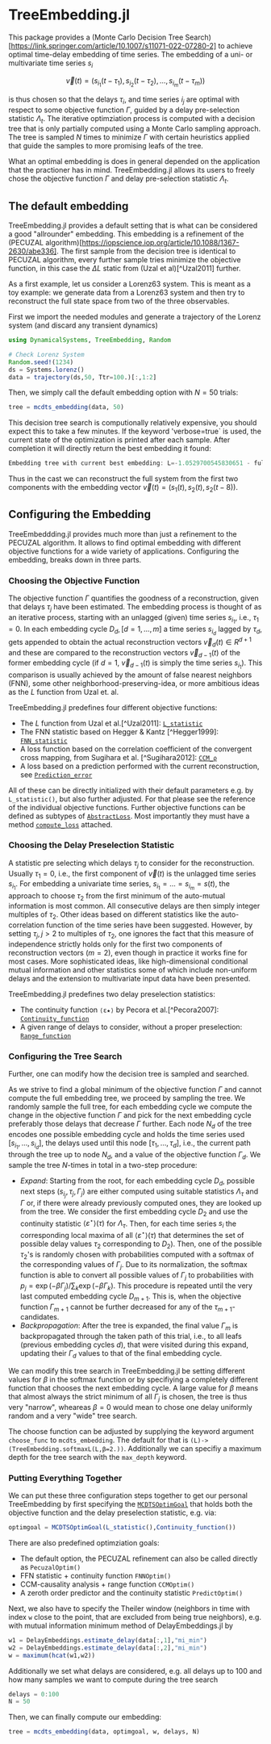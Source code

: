 # TreeEmbedding.jl 

This package provides a (Monte Carlo Decision Tree Search)[https://link.springer.com/article/10.1007/s11071-022-07280-2] to achieve optimal time-delay embedding of time series. The embedding of a uni- or multivariate time series $s_i$ 

$$\vec{v}(t) = \bigl( s_{i_1}(t-\tau_1), s_{i_2}(t-\tau_2),\ldots,s_{i_m}(t-\tau_m) \bigl)$$

is thus chosen so that the delays $\tau_i$, and time series $i_j$ are optimal with respect to some objective function $\Gamma$, guided by a delay pre-selection statistic $\Lambda_t$. The iterative optimziation process is computed with a decision tree that is only partially computed using a Monte Carlo sampling approach. The tree is sampled $N$ times to minimize $\Gamma$ with certain heuristics applied that guide the samples to more promising leafs of the tree. 

What an optimal embedding is does in general depended on the application that the practioner has in mind. TreeEmbedding.jl allows its users to freely chose the objective function $\Gamma$ and delay pre-selection statistic $\Lambda_t$. 
## The default embedding 

TreeEmbedding.jl provides a default setting that is what can be considered a good "allrounder" embedding. This embedding is a refinement of the (PECUZAL algorithm)[https://iopscience.iop.org/article/10.1088/1367-2630/abe336]. The first sample from the decision tree is identical to PECUZAL algorithm, every further sample tries minimize the objective function, in this case the $\Delta L$ static from (Uzal et al)[^Uzal2011] further. 

As a first example, let us consider a Lorenz63 system. This is meant as a toy example: we generate
data from a Lorenz63 system and then try to reconstruct the full state space from two of the three observables.

First we import the needed modules and generate a trajectory of the Lorenz system (and discard any transient dynamics)

```julia
using DynamicalSystems, TreeEmbedding, Random

# Check Lorenz System
Random.seed!(1234)
ds = Systems.lorenz()
data = trajectory(ds,50, Ttr=100.)[:,1:2]
```

Then, we simply call the default embedding option with $N=50$ trials:

```julia
tree = mcdts_embedding(data, 50)
```

This decision tree search is computionally relatively expensive, you should expect this to take a few minutes. If the keyword 'verbose=true` is used, the current state of the optimization is printed after each sample. After completion it will directly return the best embedding it found: 

```julia
Embedding tree with current best embedding: L=-1.0529700545830651 - full embd. τ=[0, 8, 0] ,i_ts=[1, 2, 2]
```

Thus in the cast we can reconstruct the full system from the first two components with the embedding vector $\vec{v}(t) = \bigl( s_{1}(t), s_{2}(t), s_{2}(t-8) \bigl)$. 

## Configuring the Embedding 

TreeEmbeddding.jl provides much more than just a refinement to the PECUZAL algorithm. It allows to find optimal embedding with different objective functions for a wide variety of applications. Configuring the embedding, breaks down in three parts. 

### Choosing the Objective Function 

The objective function $\Gamma$ quantifies the goodness of a reconstruction, given that
delays $\tau_j$ have been estimated. The embedding process is thought of as an iterative process, starting with an unlagged (given) time series $s_{i_1}$, i.e., $\tau_1 = 0$. In each embedding
cycle $D_d, [d=1,\ldots,m]$ a time series $s_{i_d}$ lagged by $\tau_d$, gets appended to obtain the actual reconstruction vectors $\vec{v}_d(t) \in R^{d+1}$
and these are compared to the reconstruction vectors $\vec{v}_{d-1}(t)$ of the former embedding cycle (if $d=1$, $\vec{v}_{d-1}(t)$ is simply the time series $s_{i_1}$).
This comparison is usually achieved by the amount of false nearest neighbors (FNN), some other
neighborhood-preserving-idea, or more ambitious ideas as the $L$ function from Uzal et. al.

TreeEmbedding.jl predefines four different objective functions: 

* The $L$ function from Uzal et al.[^Uzal2011]: [`L_statistic`](@ref)
* The FNN statistic based on Hegger & Kantz [^Hegger1999]: [`FNN_statistic`](@ref)
* A loss function based on the correlation coefficient of the
convergent cross mapping, from Sugihara et al. [^Sugihara2012]: [`CCM_ρ`](@ref)
* A loss based on a prediction performed with the current reconstruction, see [`Prediction_error`](@ref)

All of these can be directly initialized with their default parameters e.g. by `L_statistic()`, but also further adjusted. For that please see the reference of the individual objective functions. Further objective functions can be defined as subtypes of [`AbstractLoss`](@ref). Most importantly they must have a method [`compute_loss`](@ref) attached. 
### Choosing the Delay Preselection Statistic 

A statistic pre selecting which delays $\tau_j$ to consider for the reconstruction. Usually $\tau_1 = 0$, i.e., the first component of
$\vec{v}(t)$ is the unlagged time series $s_{i_1}$. For embedding a univariate time series,
$s_{i_1}=\ldots=s_{i_m}=s(t)$, the approach to choose $\tau_2$ from the
first minimum of the auto-mutual information is most common. All consecutive delays are then simply integer multiples of $\tau_2$. Other ideas based on different statistics like the auto-correlation
function of the time series have been suggested. However, by setting $\tau_j, j>2$ to multiples of $\tau_2$, one ignores the fact that this measure of independence strictly holds only for the first
two components of reconstruction vectors ($m=2$), even though in practice it works fine for most cases. More
sophisticated ideas, like high-dimensional conditional mutual information and other statistics
some of which include non-uniform delays and the extension to multivariate input data have been presented.

TreeEmbedding.jl predefines two delay preselection statistics:

* The continuity function `⟨ε★⟩` by Pecora et al.[^Pecora2007]: [`Continuity_function`](@ref)
* A given range of delays to consider, without a proper preselection: [`Range_function`](@ref)

### Configuring the Tree Search 

Further, one can modify how the decision tree is sampled and searched. 

As we strive to find a global minimum of the objective function $\Gamma$ and cannot compute the full embedding tree, we proceed by sampling the tree. We randomly sample the full tree, for each embedding cycle we compute the change in the objective function $\Gamma$ and pick for the next embedding cycle preferably those delays that decrease $\Gamma$ further. Each node $N_d$ of the tree encodes one possible embedding cycle and holds the time series used
$[s_{i_1}, \ldots, s_{i_d}]$, the delays used until this node $[\tau_1, \ldots, \tau_{d}]$, i.e., the current path through the tree up to node $N_d$, and a value
of the objective function $\Gamma_d$. We sample the tree $N$-times in total in a two-step procedure:

* _Expand_: Starting from the root, for each embedding cycle $D_d$, possible next steps $(s_{i_j},\tau_j,\Gamma_j)$ are either computed using suitable statistics $\Lambda_{\tau}$ and $\Gamma$ or, if there were already previously computed ones, they are looked up from the tree. We consider the first embedding cycle $D_2$ and use the continuity statistic $\langle \varepsilon^\star \rangle(\tau)$ for $\Lambda_{\tau}$. Then, for each time series $s_{i}$ the corresponding local maxima of all $\langle \varepsilon^\star \rangle(\tau)$ that determines the set of possible delay values $\tau_2$ corresponding to $D_2$). Then, one of the possible $\tau_2$'s is randomly chosen with probabilities computed with a softmax of the corresponding values of $\Gamma_j$. Due to its normalization, the softmax function is able to convert all possible values of $\Gamma_j$ to probabilities with $p_j=\exp(-\beta \Gamma_j)/\sum_k\exp(-\beta \Gamma_k)$. This procedure is repeated until the very last computed embedding cycle $D_{m+1}$. This is, when the objective function $\Gamma_{m+1}$ cannot be further decreased for any of the $\tau_{m+1}$-candidates. 
* _Backpropagation_: After the tree is expanded, the final value $\Gamma_m$ is backpropagated through the taken path of this trial, i.e., to all leafs (previous embedding cycles $d$), that were visited during this expand, updating their $\Gamma_d$ values to that of the final embedding cycle.

We can modify this tree search in TreeEmbedding.jl be setting different values for $\beta$ in the softmax function or by specifiying a completely different function that chooses the next embedding cycle. A large value for $\beta$ means that almost always the strict minimum of all $\Gamma_j$ is chosen, the tree is thus very "narrow", wheareas $\beta=0$ would mean to chose one delay uniformly random and a very "wide" tree search. 

The choose function can be adjusted by supplying the keyword argument `choose_func` to `mcdts_embedding`. The default for that is `(L)->(TreeEmbedding.softmaxL(L,β=2.))`. Additionally we can specifiy a maximum depth for the tree search with the `max_depth` keyword. 
### Putting Everything Together 

We can put these three configuration steps together to get our personal TreeEmbedding by first specifying the [`MCDTSOptimGoal`](@ref) that holds both the objective function and the delay preselection statistic, e.g. via:  

```julia
optimgoal = MCDTSOptimGoal(L_statistic(),Continuity_function())
```

There are also predefined optimziation goals: 

* The default option, the PECUZAL refinement can also be called directly as `PecuzalOptim()`
* FFN statistic + continuity function `FNNOptim()`
* CCM-causality analysis + range function `CCMOptim()`
* A zeroth order predictor and the continuity statistic `PredictOptim()`

Next, we also have to specify the Theiler window (neighbors in time with index `w` close to the point, that are excluded from being true neighbors), e.g. with mutual information minimum method of DelayEmbeddings.jl by

```julia 
w1 = DelayEmbeddings.estimate_delay(data[:,1],"mi_min")
w2 = DelayEmbeddings.estimate_delay(data[:,2],"mi_min")
w = maximum(hcat(w1,w2))
```

Additionally we set what delays are considered, e.g. all delays up to 100 and how many samples we want to compute during the tree search
```julia 
delays = 0:100
N = 50 
```

Then, we can finally compute our embedding: 
```julia 
tree = mcdts_embedding(data, optimgoal, w, delays, N)
```
